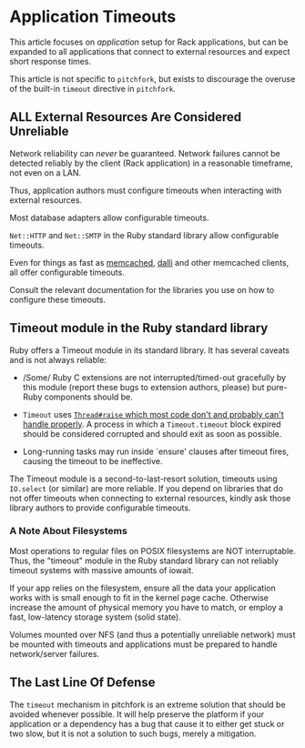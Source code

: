# Application Timeouts

This article focuses on _application_ setup for Rack applications, but
can be expanded to all applications that connect to external resources
and expect short response times.

This article is not specific to `pitchfork`, but exists to discourage
the overuse of the built-in `timeout` directive in `pitchfork`.

## ALL External Resources Are Considered Unreliable

Network reliability can _never_ be guaranteed.  Network failures cannot
be detected reliably by the client (Rack application) in a reasonable
timeframe, not even on a LAN.

Thus, application authors must configure timeouts when interacting with
external resources.

Most database adapters allow configurable timeouts.

`Net::HTTP` and `Net::SMTP` in the Ruby standard library allow
configurable timeouts.

Even for things as fast as [memcached](https://memcached.org/),
[dalli](https://rubygems.org/gems/dalli) and other memcached clients,
all offer configurable timeouts.

Consult the relevant documentation for the libraries you use on
how to configure these timeouts.

## Timeout module in the Ruby standard library

Ruby offers a Timeout module in its standard library.  It has several
caveats and is not always reliable:

* /Some/ Ruby C extensions are not interrupted/timed-out gracefully by
  this module (report these bugs to extension authors, please) but
  pure-Ruby components should be.

* `Timeout` uses [`Thread#raise` which most code don't and probably can't
  handle properly](https://www.mikeperham.com/2015/05/08/timeout-rubys-most-dangerous-api/).
  A process in which a `Timeout.timeout` block expired
  should be considered corrupted and should exit as soon as possible.

* Long-running tasks may run inside `ensure' clauses after timeout
  fires, causing the timeout to be ineffective.

The Timeout module is a second-to-last-resort solution, timeouts using
`IO.select` (or similar) are more reliable. If you depend on libraries
that do not offer timeouts when connecting to external resources, kindly
ask those library authors to provide configurable timeouts.

### A Note About Filesystems

Most operations to regular files on POSIX filesystems are NOT
interruptable.  Thus, the "timeout" module in the Ruby standard library
can not reliably timeout systems with massive amounts of iowait.

If your app relies on the filesystem, ensure all the data your
application works with is small enough to fit in the kernel page cache.
Otherwise increase the amount of physical memory you have to match, or
employ a fast, low-latency storage system (solid state).

Volumes mounted over NFS (and thus a potentially unreliable network)
must be mounted with timeouts and applications must be prepared to
handle network/server failures.

## The Last Line Of Defense

The `timeout` mechanism in pitchfork is an extreme solution that should
be avoided whenever possible.
It will help preserve the platform if your application or a dependency
has a bug that cause it to either get stuck or two slow, but it is not a
solution to such bugs, merely a mitigation.

